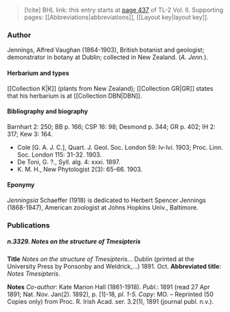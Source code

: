 > [!cite] BHL link: this entry starts at [page 437](https://www.biodiversitylibrary.org/item/103253#page/463/mode/1up) of TL-2 Vol. II.
> Supporting pages: [[Abbreviations|abbreviations]], [[Layout key|layout key]].

### Author

Jennings, Alfred Vaughan (1864-1903), British botanist and geologist; demonstrator in botany at Dublin; collected in New Zealand. (*A. Jenn.*).

#### Herbarium and types

[[Collection K|K]] (plants from New Zealand); [[Collection GR|GR]] states that his herbarium is at [[Collection DBN|DBN]].

#### Bibliography and biography

Barnhart 2: 250; BB p. 166; CSP 16: 98; Desmond p. 344; GR p. 402; IH 2: 317; Kew 3: 164.
- Cole \[G. A. J. C.\], Quart. J. Geol. Soc. London 59: lv-lvi. 1903; Proc. Linn. Soc. London 115: 31-32. 1903.
- De Toni, G. ?., Syll. alg. 4: xxxi. 1897.
- K. M. H., New Phytologist 2(3): 65-66. 1903.

#### Eponymy

*Jenningsia* Schaeffer (1918) is dedicated to Herbert Spencer Jennings (1868-1947), American zoologist at Johns Hopkins Univ., Baltimore.

### Publications

##### n.3329. Notes on the structure of Tmesipteris

**Title**
*Notes on the structure of Tmesipteris*... Dublin (printed at the University Press by Ponsonby and Weldrick,...) 1891. Oct.
**Abbreviated title**: *Notes Tmesipteris*.

**Notes**
*Co-author*: Kate Marion Hall (1861-1918).
*Publ*.: 1891 (read 27 Apr 1891; Nat. Nov. Jan(2). 1892), p. \[1\]-18, *pl. 1-5. Copy*: MO. – Reprinted (50 Copies only) from Proc. R. Irish Acad. ser. 3.2(1), 1891 (journal publ. n.v.).

